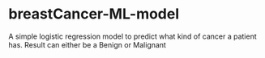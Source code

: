 # breastCancer-ML-model
A simple logistic regression model to predict what kind of cancer a patient has. Result can either be a Benign or Malignant
